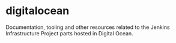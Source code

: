 # digitalocean
Documentation, tooling and other resources related to the Jenkins Infrastructure Project parts hosted in Digital Ocean.
